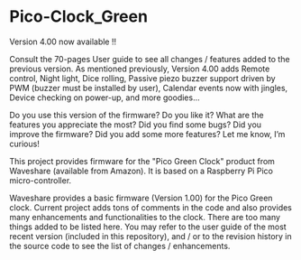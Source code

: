 # Pico-Clock_Green
Version 4.00 now available !!

Consult the 70-pages User guide to see all changes / features added to the previous version. As mentioned previously, Version 4.00 adds Remote control, Night light, Dice rolling, Passive piezo buzzer support driven by PWM (buzzer must be installed by user), Calendar events now with jingles, Device checking on power-up, and more goodies...

Do you use this version of the firmware?
Do you like it?
What are the features you appreciate the most?
Did you find some bugs?
Did you improve the firmware?
Did you add some more features?
Let me know, I’m curious!

This project provides firmware for the "Pico Green Clock" product from Waveshare (available from Amazon). It is based on a Raspberry Pi Pico micro-controller.

Waveshare provides a basic firmware (Version 1.00) for the Pico Green clock. Current project adds tons of comments in the code and also provides many
enhancements and functionalities to the clock. There are too many things added to be listed here. You may refer to the user guide of the most recent version
(included in this repository), and / or to the revision history in the source code to see the list of changes / enhancements.
